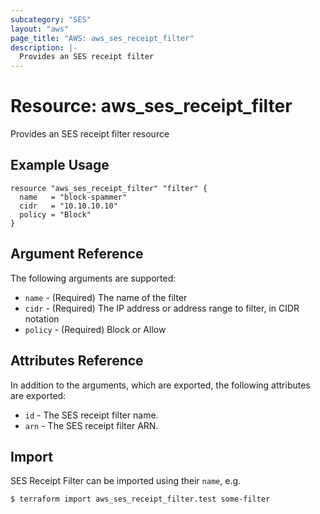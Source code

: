 ```yaml
---
subcategory: "SES"
layout: "aws"
page_title: "AWS: aws_ses_receipt_filter"
description: |-
  Provides an SES receipt filter
---
```


# Resource: aws_ses_receipt_filter

Provides an SES receipt filter resource

## Example Usage

```hcl
resource "aws_ses_receipt_filter" "filter" {
  name   = "block-spammer"
  cidr   = "10.10.10.10"
  policy = "Block"
}
```

## Argument Reference

The following arguments are supported:

* `name` - (Required) The name of the filter
* `cidr` - (Required) The IP address or address range to filter, in CIDR notation
* `policy` - (Required) Block or Allow

## Attributes Reference

In addition to the arguments, which are exported, the following attributes are exported:

* `id` - The SES receipt filter name.
* `arn` - The SES receipt filter ARN.

## Import

SES Receipt Filter can be imported using their `name`, e.g.

```
$ terraform import aws_ses_receipt_filter.test some-filter
```
